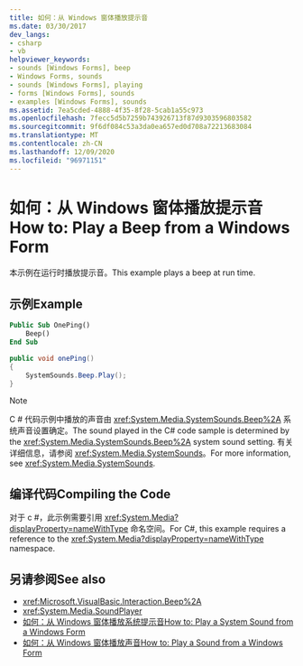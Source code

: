 ```yaml
---
title: 如何：从 Windows 窗体播放提示音
ms.date: 03/30/2017
dev_langs:
- csharp
- vb
helpviewer_keywords:
- sounds [Windows Forms], beep
- Windows Forms, sounds
- sounds [Windows Forms], playing
- forms [Windows Forms], sounds
- examples [Windows Forms], sounds
ms.assetid: 7ea5cded-4888-4f35-8f28-5cab1a55c973
ms.openlocfilehash: 7fecc5d5b7259b743926713f87d9303596803582
ms.sourcegitcommit: 9f6df084c53a3da0ea657ed0d708a72213683084
ms.translationtype: MT
ms.contentlocale: zh-CN
ms.lasthandoff: 12/09/2020
ms.locfileid: "96971151"
---
```

# <a name="how-to-play-a-beep-from-a-windows-form"></a><span data-ttu-id="74cd1-102">如何：从 Windows 窗体播放提示音</span><span class="sxs-lookup"><span data-stu-id="74cd1-102">How to: Play a Beep from a Windows Form</span></span>
<span data-ttu-id="74cd1-103">本示例在运行时播放提示音。</span><span class="sxs-lookup"><span data-stu-id="74cd1-103">This example plays a beep at run time.</span></span>

## <a name="example"></a><span data-ttu-id="74cd1-104">示例</span><span class="sxs-lookup"><span data-stu-id="74cd1-104">Example</span></span>

```vb
Public Sub OnePing()
    Beep()
End Sub
```

```csharp
public void onePing()
{
    SystemSounds.Beep.Play();
}
```

> [!NOTE]
> <span data-ttu-id="74cd1-105">C # 代码示例中播放的声音由 <xref:System.Media.SystemSounds.Beep%2A> 系统声音设置确定。</span><span class="sxs-lookup"><span data-stu-id="74cd1-105">The sound played in the C# code sample is determined by the <xref:System.Media.SystemSounds.Beep%2A> system sound setting.</span></span> <span data-ttu-id="74cd1-106">有关详细信息，请参阅 <xref:System.Media.SystemSounds>。</span><span class="sxs-lookup"><span data-stu-id="74cd1-106">For more information, see <xref:System.Media.SystemSounds>.</span></span>

## <a name="compiling-the-code"></a><span data-ttu-id="74cd1-107">编译代码</span><span class="sxs-lookup"><span data-stu-id="74cd1-107">Compiling the Code</span></span>
 <span data-ttu-id="74cd1-108">对于 c #，此示例需要引用 <xref:System.Media?displayProperty=nameWithType> 命名空间。</span><span class="sxs-lookup"><span data-stu-id="74cd1-108">For C#, this example requires  a reference to the <xref:System.Media?displayProperty=nameWithType> namespace.</span></span>

## <a name="see-also"></a><span data-ttu-id="74cd1-109">另请参阅</span><span class="sxs-lookup"><span data-stu-id="74cd1-109">See also</span></span>

- <xref:Microsoft.VisualBasic.Interaction.Beep%2A>
- <xref:System.Media.SoundPlayer>
- [<span data-ttu-id="74cd1-110">如何：从 Windows 窗体播放系统提示音</span><span class="sxs-lookup"><span data-stu-id="74cd1-110">How to: Play a System Sound from a Windows Form</span></span>](how-to-play-a-system-sound-from-a-windows-form.md)
- [<span data-ttu-id="74cd1-111">如何：从 Windows 窗体播放声音</span><span class="sxs-lookup"><span data-stu-id="74cd1-111">How to: Play a Sound from a Windows Form</span></span>](how-to-play-a-sound-from-a-windows-form.md)
